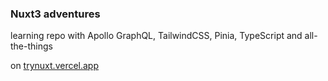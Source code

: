 ### Nuxt3 adventures

learning repo with Apollo GraphQL, TailwindCSS, Pinia, TypeScript and all-the-things

on [trynuxt.vercel.app](https://trynuxt.vercel.app)